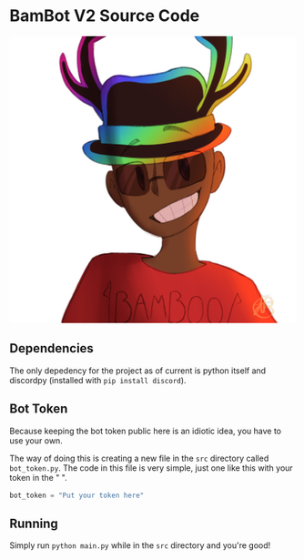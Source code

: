 # BamBot V2 Source Code

![Bamboo Himself](docs/bamboo.png)

## Dependencies

The only depedency for the project as of current is python itself and discordpy (installed with `pip install discord`).

## Bot Token

Because keeping the bot token public here is an idiotic idea, you have to use your own.

The way of doing this is creating a new file in the `src` directory called `bot_token.py`. The code in this file is very simple, just one like this with your token in the " ".

```py
bot_token = "Put your token here"
```

## Running

Simply run `python main.py` while in the `src` directory and you're good!
